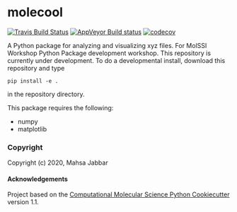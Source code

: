 molecool
==============================
[//]: # (Badges)
[![Travis Build Status](https://travis-ci.com/REPLACE_WITH_OWNER_ACCOUNT/molecool.svg?branch=master)](https://travis-ci.com/REPLACE_WITH_OWNER_ACCOUNT/molecool)
[![AppVeyor Build status](https://ci.appveyor.com/api/projects/status/REPLACE_WITH_APPVEYOR_LINK/branch/master?svg=true)](https://ci.appveyor.com/project/REPLACE_WITH_OWNER_ACCOUNT/molecool/branch/master)
[![codecov](https://codecov.io/gh/REPLACE_WITH_OWNER_ACCOUNT/molecool/branch/master/graph/badge.svg)](https://codecov.io/gh/REPLACE_WITH_OWNER_ACCOUNT/molecool/branch/master)

A Python package for analyzing and visualizing xyz files. For MolSSI Workshop Python Package development workshop.
This repository is currently under development. To do a developmental install, download this repository and type

`pip install -e .`

in the repository directory.

This package requires the following:
  - numpy
  - matplotlib

### Copyright

Copyright (c) 2020, Mahsa Jabbar


#### Acknowledgements
 
Project based on the 
[Computational Molecular Science Python Cookiecutter](https://github.com/molssi/cookiecutter-cms) version 1.1.
